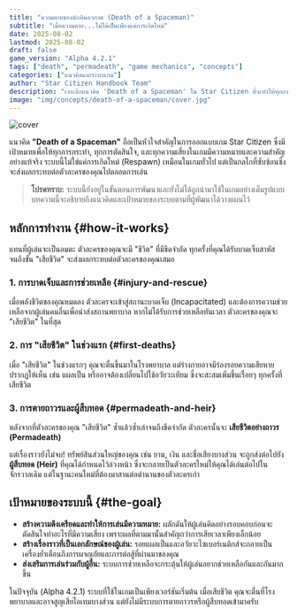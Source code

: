 ```yaml
---
title: "ความตายของนักบินอวกาศ (Death of a Spaceman)"
subtitle: "เมื่อความตาย...ไม่ได้เป็นเพียงแค่การเกิดใหม่"
date: 2025-08-02
lastmod: 2025-08-02
draft: false
game_version: "Alpha 4.2.1"
tags: ["death", "permadeath", "game mechanics", "concepts"]
categories: ["แนวคิดและระบบเกม"]
author: "Star Citizen Handbook Team"
description: "เจาะลึกแนวคิด 'Death of a Spaceman' ใน Star Citizen ที่จะทำให้ทุกการตัดสินใจในเกมมีความหมายและความเสี่ยงอย่างแท้จริง"
image: "img/concepts/death-of-a-spaceman/cover.jpg"
---
```


![cover](../../img/concepts/death-of-a-spaceman/cover.jpg)

แนวคิด **"Death of a Spaceman"** ถือเป็นหัวใจสำคัญในการออกแบบเกม Star Citizen ซึ่งมีเป้าหมายเพื่อให้ทุกการกระทำ, ทุกการตัดสินใจ, และทุกความเสี่ยงในเกมมีความหมายและความสำคัญอย่างแท้จริง ระบบนี้ไม่ใช่แค่การเกิดใหม่ (Respawn) เหมือนในเกมทั่วไป แต่เป็นกลไกที่ซับซ้อนซึ่งจะส่งผลกระทบต่อตัวละครของคุณไปตลอดการเล่น

> **โปรดทราบ:** ระบบนี้ยังอยู่ในขั้นตอนการพัฒนาและยังไม่ได้ถูกนำมาใช้ในเกมอย่างเต็มรูปแบบ บทความนี้จะอธิบายถึงแนวคิดและเป้าหมายของระบบตามที่ผู้พัฒนาได้วางแผนไว้

## หลักการทำงาน {#how-it-works}

แทนที่ผู้เล่นจะเป็นอมตะ ตัวละครของคุณจะมี "ชีวิต" ที่มีขีดจำกัด ทุกครั้งที่คุณได้รับบาดเจ็บสาหัสจนถึงขั้น "เสียชีวิต" จะส่งผลกระทบต่อตัวละครของคุณเสมอ

### 1. การบาดเจ็บและการช่วยเหลือ {#injury-and-rescue}

เมื่อพลังชีวิตของคุณหมดลง ตัวละครจะเข้าสู่สถานะบาดเจ็บ (Incapacitated) และต้องการความช่วยเหลือจากผู้เล่นคนอื่นเพื่อนำส่งสถานพยาบาล หากไม่ได้รับการช่วยเหลือทันเวลา ตัวละครของคุณจะ "เสียชีวิต" ในที่สุด

### 2. การ "เสียชีวิต" ในช่วงแรก {#first-deaths}

เมื่อ "เสียชีวิต" ในช่วงแรกๆ คุณจะตื่นขึ้นมาในโรงพยาบาล แต่ร่างกายอาจมีร่องรอยความเสียหายปรากฏให้เห็น เช่น แผลเป็น หรืออาจต้องเปลี่ยนไปใช้อวัยวะเทียม ซึ่งจะสะสมเพิ่มขึ้นเรื่อยๆ ทุกครั้งที่เสียชีวิต

### 3. การตายถาวรและผู้สืบทอด {#permadeath-and-heir}

หลังจากที่ตัวละครของคุณ "เสียชีวิต" ซ้ำแล้วซ้ำเล่าจนถึงขีดจำกัด ตัวละครนั้นจะ **เสียชีวิตอย่างถาวร (Permadeath)**

แต่เรื่องราวยังไม่จบ! ทรัพย์สินส่วนใหญ่ของคุณ เช่น ยาน, เงิน และชื่อเสียงบางส่วน จะถูกส่งต่อไปยัง **ผู้สืบทอด (Heir)** ที่คุณได้กำหนดไว้ล่วงหน้า ซึ่งจะกลายเป็นตัวละครใหม่ให้คุณได้เล่นต่อไปในจักรวาลเดิม แต่ในฐานะคนใหม่ที่ต้องมาสานต่อตำนานของตัวละครเก่า

## เป้าหมายของระบบนี้ {#the-goal}

- **สร้างความตึงเครียดและทำให้การเล่นมีความหมาย:** ผลักดันให้ผู้เล่นคิดอย่างรอบคอบก่อนจะตัดสินใจทำอะไรที่มีความเสี่ยง เพราะผลที่ตามมานั้นสำคัญกว่าการเสียเวลาเพียงเล็กน้อย
- **สร้างเรื่องราวที่เป็นเอกลักษณ์ของผู้เล่น:** รอยแผลเป็นและอวัยวะไซเบอร์เนติกส์จะกลายเป็นเครื่องย้ำเตือนถึงการผจญภัยและการต่อสู้ที่ผ่านมาของคุณ
- **ส่งเสริมการเล่นร่วมกับผู้อื่น:** ระบบการช่วยเหลือจะกระตุ้นให้ผู้เล่นอยากช่วยเหลือกันและกันมากขึ้น

ในปัจจุบัน (Alpha 4.2.1) ระบบที่ใช้ในเกมเป็นเพียงเวอร์ชันเริ่มต้น เมื่อเสียชีวิต คุณจะตื่นที่โรงพยาบาลและอาจสูญเสียไอเทมบางส่วน แต่ยังไม่มีระบบการตายถาวรหรือผู้สืบทอดเข้ามาครับ
